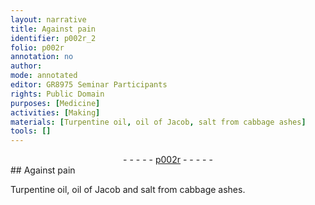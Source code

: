 ```yaml
---
layout: narrative
title: Against pain
identifier: p002r_2
folio: p002r
annotation: no
author:
mode: annotated
editor: GR8975 Seminar Participants
rights: Public Domain
purposes: [Medicine]
activities: [Making]
materials: [Turpentine oil, oil of Jacob, salt from cabbage ashes]
tools: []
---
```


 <div class="folio" align="center">- - - - - <a href="http://gallica.bnf.fr/ark:/12148/btv1b10500001g/f9.image" target="_blank">p002r</a> - - - - - </div> 
## Against pain

 <span class="activity"></span>  <span class="material">Turpentine oil</span>, <span class="material">oil of Jacob</span> and <span class="material">salt from cabbage ashes</span>. 